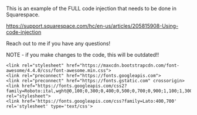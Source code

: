 This is an example of the FULL code injection that needs to be done in Squarespace. 

https://support.squarespace.com/hc/en-us/articles/205815908-Using-code-injection

Reach out to me if you have any questions!

NOTE - if you make changes to the code, this will be outdated!!
<script src="https://ajax.googleapis.com/ajax/libs/jquery/3.6.0/jquery.min.js"></script>
    <link rel="stylesheet" href="https://maxcdn.bootstrapcdn.com/font-awesome/4.4.0/css/font-awesome.min.css">
    <link rel="preconnect" href="https://fonts.googleapis.com">
    <link rel="preconnect" href="https://fonts.gstatic.com" crossorigin>
    <link href="https://fonts.googleapis.com/css2?family=Roboto:ital,wght@0,100;0,300;0,400;0,500;0,700;0,900;1,100;1,300;1,400;1,500;1,700;1,900&display=swap" rel="stylesheet">
    <link href='https://fonts.googleapis.com/css?family=Lato:400,700' rel='stylesheet' type='text/css'>


<style>
 /*Because of squarespace, this is duplicated in Code injection*/

.mega-menu-wrapper {
    width: calc((100%) - 140px);
    height: 360px;
    display: flex;
    flex-direction: row;
    color: #2c252d;
    font-family: 'Lato',sans-serif;
    position: absolute;
    left: 140px;
    top: 100px;
    background-color: #fff;
}


</style>
<script>
$(function(){
    // 7/17/23 -  10:37am

    // Logo URL will have to change depending on what logo you want.
    const logo = 'https://images.squarespace-cdn.com/content/v1/64ab0064ac5f404ebdeb1421/3bae4c14-fc31-4a03-a583-a35d3bf5babe/logo.png?format=1500w'

    // These are based on the nav bar links depending on the /xxxxx.

    const PRODUCTS_NAV_ENTRY = '.header-nav-item a[href="/products"]'
    const SOLUTIONS_NAV_ENTRY = '.header-nav-item a[href="/solutions"]'
    const GET_STARTED_NAV_ENTRY = '.header-nav-item a[href="/get-started"]'

    const headerDesktop = '.header-display-desktop';
    const headerNavList = '.header-nav-list'


    /**
     * This section contains CUSTOM-CSS CLASSES.
     */
    const WRAPPER_CLASS="mega-menu-wrapper";
    const CONTAINER_CLASS = "mega-menu-container";
``
    const MENU_TITLE_CLASS = "mega-menu-title";
    const MENU_SECTION_CLASS = "mega-menu-section";
    const MENU_SECTION_ITEM_CLASS = "mega-menu-section-item";
    const MENU_SECTION_COLUMN_CLASS = "mega-menu-section-column";
    const MENU_SECTION_TITLE_CLASS = "mega-menu-sub-section-title";
    const MENU_SECTION_SUB_TITLE_CLASS = "mega-menu-sub-section-sub-title"
    const MENU_FOOTER_CLASS = "mega-menu-footer"
    const MENU_FOOTER_TEXT = "mega-menu-footer-text"

    const MEGA_MENU_PHOTO_WRAPPER = "mega-menu-photo-wrapper"
    const MEGA_MENU_PHOTO_TITLE = "mega-menu-photo-title"
    const MEGA_MENU_PHOTO_ITEM = "mega-menu-photo-item"
    const MEGA_MENU_PHOTO =  "mega-menu-photo"
    const MEGA_MENU_PHOTO_CAPTION = "mega-menu-photo-caption"


    /**
     * This section is to create quicker HTML elements for jQuery.
     */
    const megaMenuContainer =$("<div />", {
        "class": CONTAINER_CLASS,
    });
    const megaMenuTitle = (title)=>$("<div />", {
        "class": MENU_TITLE_CLASS,
        text:title,
    }).clone();
    const megaMenuSection = $("<div />", {
        "class": MENU_SECTION_CLASS,
    });
    const megaMenuSectionItem = $("<div />", {
        "class": MENU_SECTION_ITEM_CLASS,
    });
    const megaMenuSectionColumn = $("<div />", {
        "class": MENU_SECTION_COLUMN_CLASS,
    });
    const megaMenuSectionTitle = ({link,title})=>$("<div />", {
        "class": MENU_SECTION_TITLE_CLASS,
    }).append(`<a href='${link}'>${title}</a>`).clone();
    const megaMenuSectionSubTitle = (subTitle)=> $("<div />", {
        "class": MENU_SECTION_SUB_TITLE_CLASS,
        text:subTitle
    }).clone();
    const megaMenuFooter = ({link,text})=> $("<div />", {
        "class": MENU_FOOTER_CLASS,
    }).append(`<a href='${link}'>${text}</a>`).clone();
    const megaMenuIcon = (className)=>$("<i />", {
        "class": className,
    }).clone();
    const button = (btnText)=>$("<div />",{
        "class":'custom-button header-nav-item',
        text:btnText,
    })



    const megaMenuPhotoItem = $("<div/>",{
        "class":`${MEGA_MENU_PHOTO_ITEM}`
    })
    const megaMenuPhoto = $("<div/>",{
        "class":`${MEGA_MENU_PHOTO}`
    })
    const megaMenuPhotoCaption = (text)=> $("<div/>",{
        "class":`${MEGA_MENU_PHOTO_CAPTION}`,
        text:text
    });
    const megaMenuPhotoWrapper = $("<div/>",{
        "class":`${MEGA_MENU_PHOTO_WRAPPER}`
    })

    const megaMenuPhotoTitle = $("<p/>", {
        "class": `${MEGA_MENU_PHOTO_TITLE}`,
        text:"Digital Solutions During"
    }).clone();

    // Pricing Button
    $('a[href="/pricing"]').addClass('custom-price-button')
    // Other Divs
    $(GET_STARTED_NAV_ENTRY).addClass('custom-button')
    $(PRODUCTS_NAV_ENTRY).addClass('custom-button')
    $(SOLUTIONS_NAV_ENTRY).addClass('custom-button')


    /**
     * @param props Obj - {iconClassName:string,title:string,link:string,subtitle:string}
     * @returns {*|jQuery|HTMLElement|JQuery<HTMLElement>}
     */
    const createItem = (props)=>{
        const {iconClassName,title,link,subTitle} = props
        const icon = megaMenuIcon(iconClassName);
        const column = megaMenuSectionColumn.clone();
        const sectionTitle = megaMenuSectionTitle({title,link});
        const sectionSubTitle = megaMenuSectionSubTitle(subTitle);
        const item = megaMenuSectionItem.clone().append(icon)
        column.append(sectionTitle,sectionSubTitle)
        return item.append(column)
    }
    const createPhoto = ({caption,addCustomClass}) =>{
        const box = megaMenuPhoto.clone();
        const text = megaMenuPhotoCaption(caption).clone();
        if(addCustomClass){
            box.addClass(addCustomClass)
        }
        return (megaMenuPhotoItem.clone().append(box.add(text)));
    }

    /**
     * Creates Create Products Menu
     * @param title
     * @returns {*|jQuery|HTMLElement|JQuery<HTMLElement>}
     */
    const createProductsMenu = (title)=> {
        const item1 = {
            iconClassName:'fa fa-circle-o fa-orange',
            title:'Digital Stationing',
            link:'http://www.google.com',
            subTitle:'Find your location at ease'
        }
        const item2 = {
            iconClassName:'fa fa-camera fa-green',
            title:'Documentation',
            link:'http://www.google.com',
            subTitle:'Photography the jobsite.'
        }
        const item3 = {
            iconClassName:'fa fa-comment-o fa-blue',
            title:'Communicate',
            link:'http://www.google.com',
            subTitle:'Share Progress with team.'
        }
       return megaMenuSection.clone().append(
            megaMenuTitle(title),
            createItem(item1),
            createItem(item2),
            createItem(item3),
            megaMenuFooter({text:'View All Features',link:'www.google.com'}),
        )

    }

    /**
     * Creates Solutions Menu
     * @returns {*|jQuery|HTMLElement|JQuery<HTMLElement>}
     */
    const createSolutionsMenu = ()=>{
        const wrapper = megaMenuPhotoWrapper.clone()

        const biddingPhoto = createPhoto({caption:'Bidding Phase'});
        const constructionPhoto = createPhoto({caption:'Construction Phase'});
        const closeoutPhoto = createPhoto({caption:'Closeout Phase'});
        const lastPhoto = createPhoto({caption:'Highlighted Case Studios'}).addClass('last')
        return wrapper.append(biddingPhoto,constructionPhoto,closeoutPhoto,lastPhoto)
    }

    /**
     * Creates Get Started Menu
     * @returns {{menuSection: (*|jQuery|HTMLElement|JQuery<HTMLElement>), photoSection: (*|jQuery|HTMLElement|JQuery<HTMLElement>)}}
     */
    const createGetStartedMenu = ()=>{
        const wrapper = $(`${GET_STARTED_NAV_ENTRY} .${WRAPPER_CLASS}`)
        const menuSection = megaMenuSection.clone()
        const photoSection = megaMenuSection.clone().addClass('right')
        const photoWrapper = megaMenuPhotoWrapper.clone()
        const newProjectProps ={
            iconClassName:'fa fa-plus',
            title:'Start a New Project',
            link:'http://www.google.com'
        }
        const searchProjectsProps = {
            iconClassName:'fa fa-search',
            title:'Search Projects',
            link:'http://www.google.com'
        }
        const thirtyDayTrail = {
            iconClassName:'fa fa-usd',
            title:'Start 30 Day Free Trail',
            link:'http://www.google.com'
        }
        const newProject = createItem(newProjectProps).addClass('get-started-item first')
        const searchProjects = createItem(searchProjectsProps).addClass('get-started-item')
        const thirtyDayTrial =createItem(thirtyDayTrail).addClass('get-started-item')

        const widePhotoOne = createPhoto({addCustomClass:'wide'}).clone().addClass('m-1')
        const widePhotoTwo = createPhoto({addCustomClass:'wide'}).clone().addClass('m-1')
        const widePhotoThree = createPhoto({addCustomClass:'wide'}).clone().addClass('m-1')
        const title = megaMenuTitle('Videos and Tutorials').addClass('title-1')

        photoWrapper.append(widePhotoOne,widePhotoTwo,widePhotoThree)
        menuSection.append(newProject,searchProjects,thirtyDayTrial)
        photoSection.append(title,photoWrapper);


        return {menuSection,photoSection}
    }

    const wrapper = `<div class="${WRAPPER_CLASS}"></div>`
    const productsContainer = megaMenuContainer.clone().append(createProductsMenu('Mobile App'),createProductsMenu('User Management'),createProductsMenu('Data Portal').addClass('last'))

    /**
     * Function to remove the main mega-menu wrapper
     */
    const removeWrapper=()=>{
        if($(`${headerDesktop} .${WRAPPER_CLASS}`).length){
            $(`${headerDesktop} .${WRAPPER_CLASS}`).remove()
        }
    }

    /**
     * Function for the products hover listener.
     */
    const productsHover = ()=>{
        $(PRODUCTS_NAV_ENTRY).on("mouseover",  ()=> {
            removeWrapper()
            $(headerDesktop).append(wrapper)
            $(`${headerDesktop} .${WRAPPER_CLASS}`).append(productsContainer)
        }).on("mouseleave",()=>{
            $(`.${WRAPPER_CLASS}`).on("mouseleave",()=>{
                removeWrapper()
            })
        })
    }
    /**
     * Function for the solutions hover listener.
     */

    const solutionsHover = ()=>{

        $(SOLUTIONS_NAV_ENTRY).on("mouseover",  ()=> {
            removeWrapper()
            $(headerDesktop).append(wrapper)
            $(`${headerDesktop} .${WRAPPER_CLASS}`).addClass('column').append(megaMenuPhotoTitle,createSolutionsMenu())

        })
            .on("mouseleave",()=>{
            $(`.${WRAPPER_CLASS}`).on("mouseleave",()=>{
                removeWrapper()
            })
        })
    }
    const {menuSection,photoSection} = createGetStartedMenu();

    /**
     * Function to listen for the getStartedHover
     */
    const getStartedHover = ()=>{

        $(GET_STARTED_NAV_ENTRY).on("mouseover",  ()=> {
            removeWrapper()
            $(headerDesktop).append(wrapper)
            $(`${headerDesktop} .${WRAPPER_CLASS}`).append(menuSection,photoSection)
        }).on("mouseleave",()=>{
            $(`.${WRAPPER_CLASS}`).on("mouseleave",()=>{
                removeWrapper()
            })
        })
    }


    /**
     * Remove title text and remove squarespace 'folder' menus
     * Due to some squaresace wonkyness, You have to add the class of remove, then select that class to remove.
     * Don't ask me why.
     */
    $('.header-title').addClass("remove")
    $('.remove').remove();
    $('.header-nav-folder-content').remove();

    // Make Menus on Hover
    productsHover();
    solutionsHover();
    getStartedHover();

    // Create logo
    const img = $(`<img id="logo" src=${logo}/>`)
    $(headerNavList).prepend(img)
    // Add Contact Us Button
    $(headerNavList).append(button('Contact Us').addClass('contact'))
    // Add Login Button
    $(headerNavList).append(button('Login').addClass('login'))
});
</script>